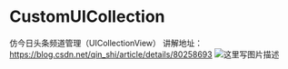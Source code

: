 # CustomUICollection
仿今日头条频道管理（UICollectionView）
讲解地址：https://blog.csdn.net/qin_shi/article/details/80258693
![这里写图片描述](https://github.com/LSnumber1/CustomUICollection/blob/master/pre.gif)
